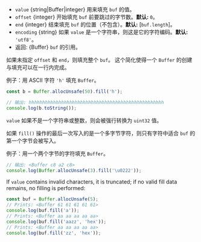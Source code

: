 <!-- YAML
added: v0.5.0
changes:
  - version: v5.7.0
    pr-url: https://github.com/nodejs/node/pull/4935
    description: The `encoding` parameter is supported now.
-->

* `value` {string|Buffer|integer} 用来填充 `buf` 的值。
* `offset` {integer} 开始填充 `buf` 前要跳过的字节数。**默认:** `0`。
* `end` {integer} 结束填充 `buf` 的位置（不包含）。**默认:** [`buf.length`]。
* `encoding` {string} 如果 `value` 是一个字符串，则这是它的字符编码。**默认:** `'utf8'`。
* 返回: {Buffer} `buf` 的引用。

如果未指定 `offset` 和 `end`，则填充整个 `buf`。
这个简化使得一个 `Buffer` 的创建与填充可以在一行内完成。

例子：用 ASCII 字符 `'h'` 填充 `Buffer`。

```js
const b = Buffer.allocUnsafe(50).fill('h');

// 输出: hhhhhhhhhhhhhhhhhhhhhhhhhhhhhhhhhhhhhhhhhhhhhhhhhh
console.log(b.toString());
```

`value` 如果不是一个字符串或整数，则会被强行转换为 `uint32` 值。

如果 `fill()` 操作的最后一次写入的是一个多字节字符，则只有字符中适合 `buf` 的第一个字节会被写入。

例子：用一个两个字节的字符填充 `Buffer`。

```js
// 输出: <Buffer c8 a2 c8>
console.log(Buffer.allocUnsafe(3).fill('\u0222'));
```

If `value` contains invalid characters, it is truncated; if no valid
fill data remains, no filling is performed:

```js
const buf = Buffer.allocUnsafe(5);
// Prints: <Buffer 61 61 61 61 61>
console.log(buf.fill('a'));
// Prints: <Buffer aa aa aa aa aa>
console.log(buf.fill('aazz', 'hex'));
// Prints: <Buffer aa aa aa aa aa>
console.log(buf.fill('zz', 'hex'));
```
